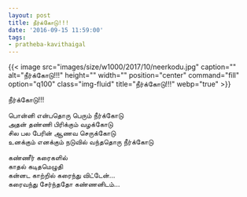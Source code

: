 ```yaml
---
layout: post
title: நீர்க்கோடு!!!
date: '2016-09-15 11:59:00'
tags:
- pratheba-kavithaigal
---
```


{{< image src="images/size/w1000/2017/10/neerkodu.jpg" caption="" alt="நீர்க்கோடு!!!" height="" width="" position="center" command="fill" option="q100" class="img-fluid" title="நீர்க்கோடு!!!"  webp="true"  >}}


நீர்க்கோடு!!!

பொன்னி  என்பதொரு பெரும் நீர்க்கோடு  
அதன் தண்ணி பிரிக்கும் வழக்கோடு  
சில பல பேரின் ஆணவ செருக்கோடு  
உனக்கும் எனக்கும் நடுவில் வந்ததொரு நீர்க்கோடு  

கண்ணீர் கரைகளில்  
காதல் கடிதமெழுதி  
கன்னட காற்றில் கரைந்து விட்டேன்…  
கரைவந்து சேர்ந்ததோ கண்ணனிடம்…
